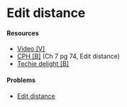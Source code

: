 # Edit distance

#### Resources
* [Video [V]](https://www.youtube.com/watch?v=MiqoA-yF-0M)
* [CPH [B]](https://cses.fi/book/book.pdf#page=84) (Ch 7 pg 74, Edit distance)
* [Techie delight [B]](https://www.techiedelight.com/levenshtein-distance-edit-distance-problem/)

#### Problems
* [Edit distance](https://leetcode.com/problems/edit-distance/)